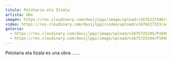 ```yaml
---
titulo: Pelotaria eta Itzala
artista: Ube
imagen: https://res.cloudinary.com/dasijlpgz/image/upload/v1676227346/artistas/Ube/Pelotaria%20eta%20itzala/Portada_obra.png
video: https://res.cloudinary.com/dasijlpgz/video/upload/v1676227323/artistas/Ube/Pelotaria%20eta%20itzala/230211_Ube_comprimido.mp4
galeria:
  - https://res.cloudinary.com/dasijlpgz/image/upload/v1675725195/P1040349.jpg
  - https://res.cloudinary.com/dasijlpgz/image/upload/v1675725194/P1040348.jpg
---
```

Pelotaria eta Itzala es una obra ......